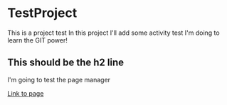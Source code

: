 # TestProject
This is a project test
In this project I'll add some activity test I'm doing to learn the GIT power!
 
## This should be the h2 line
I'm going to test the page manager

<a href="/button">Link to page</a>
